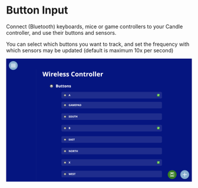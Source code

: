 # Button Input

Connect (Bluetooth) keyboards, mice or game controllers to your Candle controller, and use their buttons and sensors. 

You can select which buttons you want to track, and set the frequency with which sensors may be updated (default is maximum 10x per second)

![Screenshot](https://github.com/createcandle/buttoninput/blob/main/screenshot.png?raw=true)

